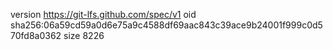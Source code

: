 version https://git-lfs.github.com/spec/v1
oid sha256:06a59cd59a0d6e75a9c4588df69aac843c39ace9b24001f999c0d570fd8a0362
size 8226
